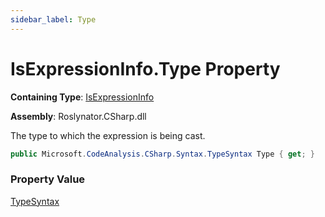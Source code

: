 ```yaml
---
sidebar_label: Type
---
```


# IsExpressionInfo\.Type Property

**Containing Type**: [IsExpressionInfo](../index.md)

**Assembly**: Roslynator\.CSharp\.dll

  
The type to which the expression is being cast\.

```csharp
public Microsoft.CodeAnalysis.CSharp.Syntax.TypeSyntax Type { get; }
```

### Property Value

[TypeSyntax](https://docs.microsoft.com/en-us/dotnet/api/microsoft.codeanalysis.csharp.syntax.typesyntax)

